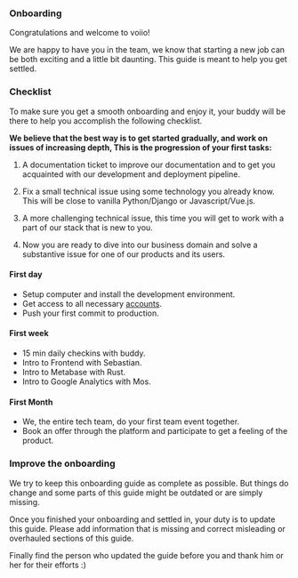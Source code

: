 ### Onboarding
Congratulations and welcome to voiio!

We are happy to have you in the team, we know that starting a new job can be both exciting and a little bit daunting. This guide is meant to help you get settled.

### Checklist
To make sure you get a smooth onboarding and enjoy it, your buddy will be there to help you accomplish the following checklist.

**We believe that the best way is to get started gradually, and work on issues of increasing depth, This is the progression of your first tasks:**

1. A documentation ticket to improve our documentation and to get you acquainted with our development and deployment pipeline.

2. Fix a small technical issue using some technology you already know. This will be close to vanilla Python/Django or Javascript/Vue.js.

3. A more challenging technical issue, this time you will get to work with a part of our stack that is new to you.

4. Now you are ready to dive into our business domain and solve a substantive issue for one of our products and its users.

#### First day
* Setup computer and install the development environment.
* Get access to all necessary [accounts](accounts.md).
* Push your first commit to production.

#### First week
* 15 min daily checkins with buddy.
* Intro to Frontend with Sebastian.
* Intro to Metabase with Rust.
* Intro to Google Analytics with Mos.

#### First Month
* We, the entire tech team, do your first team event together.
* Book an offer through the platform and participate to get a feeling of the product.

### Improve the onboarding
We try to keep this onboarding guide as complete as possible. But things do change and some parts of this guide might be outdated or are simply missing.

Once you finished your onboarding and settled in, your duty is to update this guide. Please add information that is missing and correct misleading or overhauled sections of this guide.

Finally find the person who updated the guide before you and thank him or her for their efforts :)
